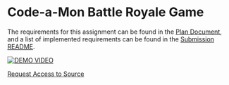# Code-a-Mon Battle Royale Game

The requirements for this assignment can be found in the [Plan Document](/ProvidedDocumentation/PLAN.md), and a list of implemented requirements can be found in the [Submission README](/ProvidedDocumentation/README.md).

[![DEMO VIDEO](http://img.youtube.com/vi/NdrwHHNXEO8/0.jpg)](http://www.youtube.com/watch?v=NdrwHHNXEO8)

[Request Access to Source](https://drive.google.com/drive/folders/1MRLVOSmMQQfTm9bkYUm9Xv2bsaOn5XkC?usp=sharing)

